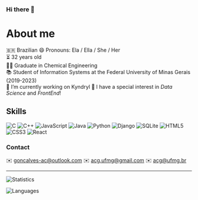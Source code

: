 ### Hi there 👋

<!--
**goncalves-ac/Goncalves-AC** is a ✨ _special_ ✨ repository because its `README.md` (this file) appears on your GitHub profile.

Here are some ideas to get you started:

- 🔭 I’m currently working on ...
- 🌱 I’m currently learning ...
- 👯 I’m looking to collaborate on ...
- 🤔 I’m looking for help with ...
- 💬 Ask me about ...
- 📫 How to reach me: ...
- 😄 Pronouns: ...
- ⚡ Fun fact: ...
-->

# About me
🇧🇷 Brazilian
😄 Pronouns: Ela / Ella / She / Her  
⏳ 32 years old   
👨‍🎓 Graduate in Chemical Engineering   
📚 Student of Information Systems at the Federal University of Minas Gerais (2019-2023)  
🔭 I’m currently working on Kyndryl
🤩 I have a special interest in *Data Science* and *FrontEnd*!
## Skills
![C](https://img.shields.io/badge/C-00599C?style=for-the-badge&logo=c&logoColor=white)
![C++](https://img.shields.io/badge/C%2B%2B-00599C?style=for-the-badge&logo=c%2B%2B&logoColor=white)
![JavaScript](https://img.shields.io/badge/JavaScript-F7DF1E?style=for-the-badge&logo=javascript&logoColor=black)
![Java](https://img.shields.io/badge/Java-ED8B00?style=for-the-badge&logo=java&logoColor=white)
![Python](https://img.shields.io/badge/Python-14354C?style=for-the-badge&logo=python&logoColor=white)
![Django](https://img.shields.io/badge/Django-092E20?style=for-the-badge&logo=django&logoColor=white)
![SQLite](https://img.shields.io/badge/SQLite-07405E?style=for-the-badge&logo=sqlite&logoColor=white)
![HTML5](https://img.shields.io/badge/HTML5-E34F26?style=for-the-badge&logo=html5&logoColor=white)
![CSS3](https://img.shields.io/badge/CSS3-1572B6?style=for-the-badge&logo=css3&logoColor=white)
![React](https://img.shields.io/badge/React-61DAFB?style=for-the-badge&logo=react&logoColor=white)

### Contact
✉️ goncalves-ac@outlook.com
✉️ acg.ufmg@gmail.com
✉️ acg@ufmg.br

---
![Statistics](https://github-readme-stats.vercel.app/api?username=goncalves-ac&show_icons=true&theme=midnight-purple)

![Languages](https://github-readme-stats.vercel.app/api/top-langs/?username=goncalves-ac&theme=midnight-purple)

